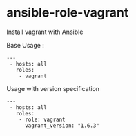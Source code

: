 ansible-role-vagrant
====================

Install vagrant with Ansible

Base Usage :
```
---
 - hosts: all
   roles:
    - vagrant
```
Usage with version specification
```
---
 - hosts: all
   roles:
    - role: vagrant
      vagrant_version: "1.6.3"
```
